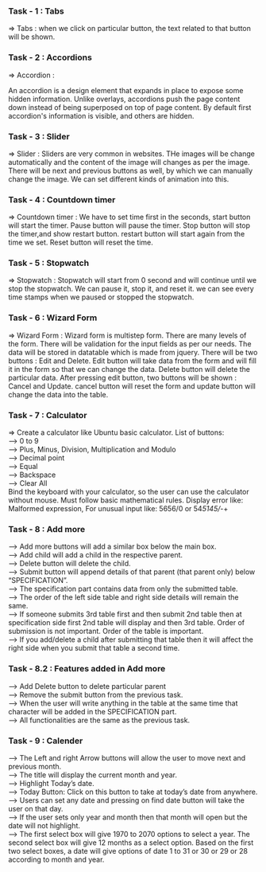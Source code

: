 ### Task - 1 : Tabs

=> Tabs : when we click on particular button, the text related to that button will be shown. 
<br>

### Task - 2 : Accordions

=> Accordion : 

An accordion is a design element that expands in place to expose some hidden information. Unlike overlays, accordions push the page content down instead of being superposed on top of page content.
By default first accordion's information is visible, and others are hidden.
<br>

### Task - 3 : Slider

=> Slider : Sliders are very common in websites. THe images will be change automatically and the content of the image will changes as per the image. There will be next and previous buttons as well, by which we can manually change the image. We can set different kinds of animation into this.
<br>

### Task - 4 : Countdown timer

=> Countdown timer : We have to set time first in the seconds, start button will start the timer. Pause button will pause the timer. Stop button will stop the timer,and show restart button. restart button will start again from the time we set. Reset button will reset the time.
<br>

### Task - 5 : Stopwatch

=> Stopwatch : Stopwatch will start from 0 second and will continue until we stop the stopwatch. We can pause it, stop it, and reset it. we can see every time stamps when we paused or stopped the stopwatch.
<br>

### Task - 6 : Wizard Form

=> Wizard Form : Wizard form is multistep form. There are many levels of the form. There will be validation for the input fields as per our needs. The data will be stored in datatable which is made from jquery. There will be two buttons : Edit and Delete. Edit button will take data from the form and will fill it in the form so that we can change the data. Delete button will delete the particular data. After pressing edit button, two buttons will be shown : Cancel and Update. cancel button will reset the form and update button will change the data into the table.
<br>

### Task - 7 : Calculator

=> Create a calculator like Ubuntu basic calculator.
List of buttons:<br>
--> 0 to 9<br>
--> Plus, Minus, Division, Multiplication and Modulo <br>
--> Decimal point <br>
--> Equal<br>
--> Backspace<br>
--> Clear All<br>
Bind the keyboard with your calculator, so the user can use the calculator without mouse.
Must follow basic mathematical rules.
Display error like: Malformed expression, For unusual input like: 5656/0 or 54*5145/*-+
<br>

### Task - 8 : Add more

--> Add more buttons will add a similar box below the main box.<br>
--> Add child will add a child in the respective parent.<br>
--> Delete button will delete the child.<br>
--> Submit button will append details of that parent (that parent only) below “SPECIFICATION”.<br>
--> The specification part contains data from only the submitted table. <br>
--> The order of the left side table and right side details will remain the same.<br>
--> If someone submits 3rd table first and then submit 2nd table then at specification side first 2nd table will display and then 3rd table. Order of submission is not important. Order of the table is important.<br>
--> If you add/delete a child after submitting that table then it will affect the right side when you submit that table a second time.
<br>

### Task - 8.2 : Features added in Add more

--> Add Delete button to delete particular parent<br>
--> Remove the submit button from the previous task.<br>
--> When the user will write anything in the table at the same time that character will be added in the SPECIFICATION part.<br>
--> All functionalities are the same as the previous task.
<br>


### Task - 9 : Calender

--> The Left and right Arrow buttons will allow the user to move next and previous month.<br>
--> The title will display the current month and year.<br>
--> Highlight Today’s date.<br>
--> Today Button: Click on this button to take at today’s date from anywhere.<br>
--> Users can set any date and pressing on find date button will take the user on that day.<br>
--> If the user sets only year and month then that month will open but the date will not highlight.<br>
--> The first select box will give 1970 to 2070 options to select a year. The second select box will give 12 months as a select option. Based on the first two select boxes, a date will give options of date 1 to 31 or 30 or 29 or 28 according to month and year.